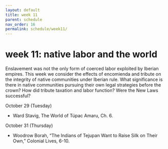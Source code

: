 ```yaml
---
layout: default
title: week 11
parent: schedule
nav_order: 16
permalink: schedule/week11/
---
```


# week 11: native labor and the world

Enslavement was not the only form of coerced labor exploited by Iberian
empires. This week we consider the effects of encomienda and tribute on the
integrity of native communities under Iberian rule. What significance is there
in native communities pursuing their own legal strategies before the crown? How
did tribute taxation and labor function? Were the New Laws successful?

October 29 (Tuesday)  

* Ward Stavig, The World of Túpac Amaru, Ch. 6.

October 31 (Thursday)  

* Woodrow Borah, “The Indians of Tejupan Want to Raise Silk on Their Own,” Colonial Lives, 6-10.
